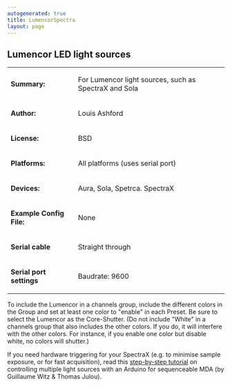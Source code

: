 ```yaml
---
autogenerated: true
title: LumencorSpectra
layout: page
---
```


## Lumencor LED light sources

<table>

<tr>

<td markdown="1">

**Summary:**

</td>

<td markdown="1">

For Lumencor light sources, such as SpectraX and Sola

</td>

</tr>

<tr>

<td markdown="1">

**Author:**

</td>

<td markdown="1">

Louis Ashford

</td>

</tr>

<tr>

<td markdown="1">

**License:**

</td>

<td markdown="1">

BSD

</td>

</tr>

<tr>

<td markdown="1">

**Platforms:**

</td>

<td markdown="1">

All platforms (uses serial port)

</td>

</tr>

<tr>

<td markdown="1">

**Devices:**

</td>

<td markdown="1">

Aura, Sola, Spetrca. SpectraX

</td>

</tr>

<tr>

<td markdown="1">

**Example Config File:**

</td>

<td markdown="1">

None

</td>

</tr>

<tr>

<td markdown="1">

**Serial cable**

</td>

<td markdown="1">

Straight through

</td>

</tr>

<tr>

<td markdown="1">

**Serial port settings**

</td>

<td markdown="1">

Baudrate: 9600

</td>

</tr>

</table>

To include the Lumencor in a channels group, include the different
colors in the Group and set at least one color to "enable" in each
Preset. Be sure to select the Lumencor as the Core-Shutter. (Do not
include "White" in a channels group that also includes the other colors.
If you do, it will interfere with the other colors. For instance, if you
enable one color but disable white, no colors will shutter.)

If you need hardware triggering for your SpectraX (e.g. to minimise
sample exposure, or for fast acquisition), read this [step-by-step
tutorial](https://github.com/vanNimwegenLab/MiM_NikonTi/blob/master/Docs/NikonTi_hardware_triggering.md)
on controlling multiple light sources with an Arduino for sequenceable
MDA (by Guillaume Witz & Thomas Julou).
